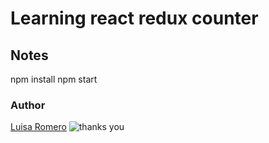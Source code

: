# Learning react redux counter
 
## Notes
npm install
npm start

### Author
 [Luisa Romero](www.github.com/luisaromero)
 ![](https://gifs.vip/gracias/img/gracias-alicia.gif "thanks you")
